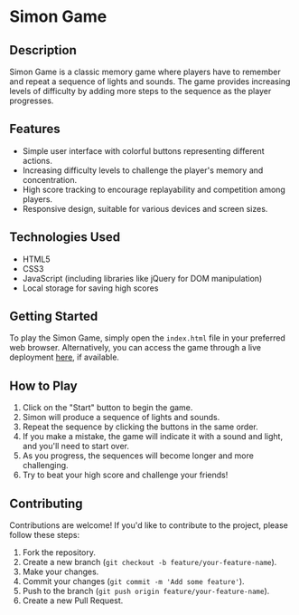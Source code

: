 # Simon Game

## Description
Simon Game is a classic memory game where players have to remember and repeat a sequence of lights and sounds. The game provides increasing levels of difficulty by adding more steps to the sequence as the player progresses.

## Features
- Simple user interface with colorful buttons representing different actions.
- Increasing difficulty levels to challenge the player's memory and concentration.
- High score tracking to encourage replayability and competition among players.
- Responsive design, suitable for various devices and screen sizes.

## Technologies Used
- HTML5
- CSS3
- JavaScript (including libraries like jQuery for DOM manipulation)
- Local storage for saving high scores

## Getting Started
To play the Simon Game, simply open the `index.html` file in your preferred web browser. Alternatively, you can access the game through a live deployment [here](), if available.

## How to Play
1. Click on the "Start" button to begin the game.
2. Simon will produce a sequence of lights and sounds.
3. Repeat the sequence by clicking the buttons in the same order.
4. If you make a mistake, the game will indicate it with a sound and light, and you'll need to start over.
5. As you progress, the sequences will become longer and more challenging.
6. Try to beat your high score and challenge your friends!

## Contributing
Contributions are welcome! If you'd like to contribute to the project, please follow these steps:
1. Fork the repository.
2. Create a new branch (`git checkout -b feature/your-feature-name`).
3. Make your changes.
4. Commit your changes (`git commit -m 'Add some feature'`).
5. Push to the branch (`git push origin feature/your-feature-name`).
6. Create a new Pull Request.
